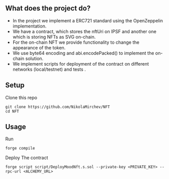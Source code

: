 ## What does the project do?
- In the project we implement a ERC721 standard using the OpenZeppelin implementation.
- We have a contract, which stores the nftUri on IPSF and another one which is storing NFTs as SVG on-chain.
- For the on-chain NFT we provide functionality to change the appearance of the token.
- We use byte64 encoding and abi.encodePacked() to implement the on-chain solution.
- We implement scripts for deployment of the contract on different networks (local/testnet) and tests  .

## Setup

Clone this repo

```
git clone https://github.com/NikolaMirchev/NFT
cd NFT
```

## Usage

Run

```
forge compile
```

Deploy The contract

```
forge script script/DeployMoodNft.s.sol --private-key <PRIVATE_KEY> --rpc-url <ALCHEMY_URL>
```
